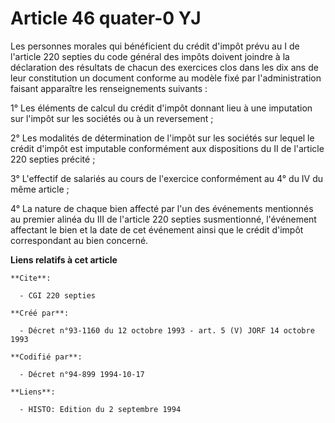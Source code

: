 # Article 46 quater-0 YJ

Les personnes morales qui bénéficient du crédit d'impôt prévu au I de l'article 220 septies du code général des impôts
doivent joindre à la déclaration des résultats de chacun des exercices clos dans les dix ans de leur constitution un document
conforme au modèle fixé par l'administration faisant apparaître les renseignements suivants :

1° Les éléments de calcul du crédit d'impôt donnant lieu à une imputation sur l'impôt sur les sociétés ou à un reversement ;

2° Les modalités de détermination de l'impôt sur les sociétés sur lequel le crédit d'impôt est imputable conformément aux
dispositions du II de l'article 220 septies précité ;

3° L'effectif de salariés au cours de l'exercice conformément au 4° du IV du même article ;

4° La nature de chaque bien affecté par l'un des événements mentionnés au premier alinéa du III de l'article 220 septies
susmentionné, l'événement affectant le bien et la date de cet événement ainsi que le crédit d'impôt correspondant au bien
concerné.

**Liens relatifs à cet article**

	**Cite**:

	  - CGI 220 septies

	**Créé par**:

	  - Décret n°93-1160 du 12 octobre 1993 - art. 5 (V) JORF 14 octobre 1993

	**Codifié par**:

	  - Décret n°94-899 1994-10-17

	**Liens**:

	  - HISTO: Edition du 2 septembre 1994

